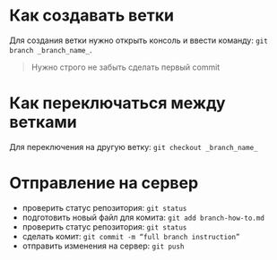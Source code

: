 # Как создавать ветки
Для создания ветки нужно открыть консоль и ввести команду: `git branch _branch_name_`.
> Нужно строго не забыть сделать первый commit
# Как переключаться между ветками
Для переключения на другую ветку: `git checkout _branch_name_`
# Отправление на сервер
* проверить статус репозитория: `git status`
* подготовить новый файл для комита: `git add branch-how-to.md`
* проверить статус репозитория: `git status`
* сделать комит: `git commit -m “full branch instruction”`
* отправить изменения на сервер: `git push`